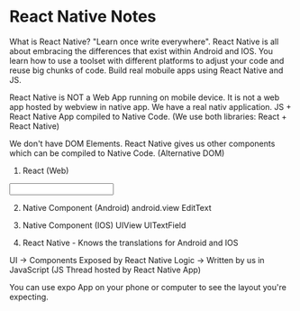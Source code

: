 # React Native Notes

What is React Native?
"Learn once write everywhere". React Native is all about embracing the differences that exist within Android and IOS. You learn how to use a toolset with different platforms to adjust your code and reuse big chunks of code. Build real mobuile apps using React Native and JS.

React Native is NOT a Web App running on mobile device. It is not a web app hosted by webview in native app. 
We have a real nativ application. JS + React Native App compiled to Native Code. (We use both libraries: React + React Native)

We don't have DOM Elements. React Native gives us other components which can be compiled to Native Code. (Alternative DOM)

1. React (Web)
<div></div>
<input />

2. Native Component (Android)
android.view
EditText

3. Native Component (IOS)
UIView
UITextField

4. React Native
<View> - Knows the translations for Android and IOS
<TextInput>

UI -> Components Exposed by React Native 
Logic -> Written by us in JavaScript (JS Thread hosted by React Native App)

You can use expo App on your phone or computer to see the layout you're expecting. 

